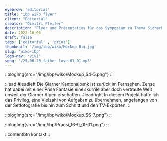 ```yaml
---
eyebrow: 'editorial'
title: "ibp wiko flyer"
client: "Editorial"
creator: "Dimitri Pfeifer"
description: "Flyer und Präsentation für das Symposium zu Thema Sicherheit der Wissenskommision IBP."
date: 2023-10-06
draft: false
tags: ['editorial' , 'print']
thumbnail: '/img/ibp/wiko/Mockup-Big.jpg'
slug: 'wiko-ibp'
logo-nav: 'vivi'
song: '/25.06.28_father love-01-01.mp3'
---
```






::blogImg{src="/img/ibp/wiko/Mockup_S4-5.png"}
::




::lead
#leadleft
Die Glarner Kantonalbank ist zurück im Fernsehen. Zense hat dabei mit einer Prise Fantasie eine skurrile aber doch vertraute Welt unweit der Glarner Alpen erschaffen.
#leadright
In diesem Projekt hatte ich das Privileg, eine Vielzahl von Aufgaben zu übernehmen, angefangen von der Setfotografie bis hin zum Schnitt und den TV-Exporten.
::


::blogImg{src="/img/ibp/wiko/Mockup_S6-7.png"}
::

::blogImg{src="/img/ibp/Praesi_16-9_01-01.png"}
::


::contentbtn 
kontakt
::


